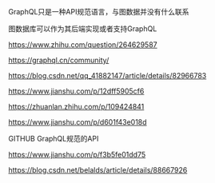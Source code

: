 GraphQL只是一种API规范语言，与图数据并没有什么联系

图数据库可以作为其后端实现或者支持GraphQL

https://www.zhihu.com/question/264629587

https://graphql.cn/community/

https://blog.csdn.net/qq_41882147/article/details/82966783

https://www.jianshu.com/p/12dff5905cf6

https://zhuanlan.zhihu.com/p/109424841

https://www.jianshu.com/p/d601f43e018d

GITHUB GraphQL规范的API

https://www.jianshu.com/p/f3b5fe01dd75

https://blog.csdn.net/belalds/article/details/88667926